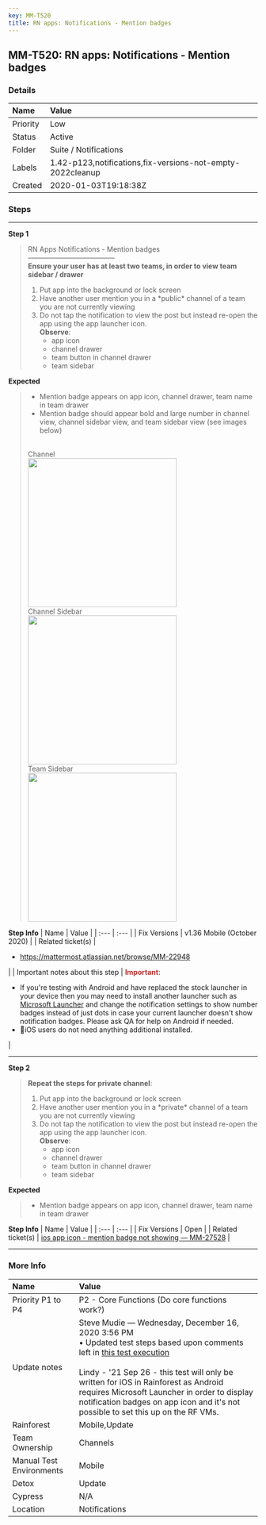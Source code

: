 ```yaml
---
key: MM-T520
title: RN apps: Notifications - Mention badges
---
```


## MM-T520: RN apps: Notifications - Mention badges

### Details

| Name     | Value                                                      |
| :------- | :--------------------------------------------------------- |
| Priority | Low                                                        |
| Status   | Active                                                     |
| Folder   | Suite / Notifications                                      |
| Labels   | 1.42-p123,notifications,fix-versions-not-empty-2022cleanup |
| Created  | 2020-01-03T19:18:38Z                                       |

### Steps

<hr/>

**Step 1**

> <article>RN Apps Notifications - Mention badges<br />–––––––––––––––––––––––––<br /><strong>Ensure your user has at least two teams, in order to view team sidebar / drawer</strong><ol><li>Put app into the background or lock screen</li><li>Have another user mention you in a *public* channel of a team you are not currently viewing</li><li>Do not tap the notification to view the post but instead re-open the app using the app launcher icon.<br /><strong>Observe</strong>:<ul><li>app icon</li><li>channel drawer</li><li>team button in channel drawer</li><li>team sidebar</li></ul></li></ol></article>

**Expected**

> <article><ul><li>Mention badge appears on app icon, channel drawer, team name in team drawer</li><li>Mention badge should appear bold and large number in channel view, channel sidebar view, and team sidebar view (see images below)</li></ul><br />Channel<br /><img src="https://smartbear-tm4j-prod-us-west-2-attachment-rich-text.s3.us-west-2.amazonaws.com/embedded-f3277290f945470c4add5d21ef3dc7ca7b74388fc7152bfb6b99ae58c66a95a8-1600888581202-Screen+Shot+2020-09-23+at+12.15.37+PM.png" style="width:300px" class="fr-fil fr-dib" /><br />Channel Sidebar<br /><img src="https://smartbear-tm4j-prod-us-west-2-attachment-rich-text.s3.us-west-2.amazonaws.com/embedded-f3277290f945470c4add5d21ef3dc7ca7b74388fc7152bfb6b99ae58c66a95a8-1600888591934-Screen+Shot+2020-09-23+at+12.15.46+PM.png" style="width:300px" class="fr-fil fr-dib" /><br />Team Sidebar<br /><img src="https://smartbear-tm4j-prod-us-west-2-attachment-rich-text.s3.us-west-2.amazonaws.com/embedded-f3277290f945470c4add5d21ef3dc7ca7b74388fc7152bfb6b99ae58c66a95a8-1600888609598-Screen+Shot+2020-09-23+at+12.15.57+PM.png" style="width:300px" class="fr-fil fr-dib" /></article>

**Step Info**
| Name | Value |
| :--- | :--- |
| Fix Versions | v1.36 Mobile (October 2020) |
| Related ticket(s) | <ul><li><a href="https://mattermost.atlassian.net/browse/MM-22948">https://mattermost.atlassian.net/browse/MM-22948</a></li></ul> |
| Important notes about this step | <strong><span style="color:rgb(184, 49, 47)">Important</span></strong>:<ul><li>If you're testing with Android and have replaced the stock launcher in your device then you may need to install another launcher such as <a href="https://play.google.com/store/apps/details?id=com.microsoft.launcher&amp;hl=en_US">Microsoft Launcher</a> and change the notification settings to show number badges instead of just dots in case your current launcher doesn't show notification badges. Please ask QA for help on Android if needed.</li><li>iOS users do not need anything additional installed.</li></ul> |

<hr/>

**Step 2**

> <article><strong>Repeat the steps for private channel</strong>:<ol><li>Put app into the background or lock screen</li><li>Have another user mention you in a *private* channel of a team you are not currently viewing</li><li>Do not tap the notification to view the post but instead re-open the app using the app launcher icon.<br /><strong>Observe</strong>:<ul><li>app icon</li><li>channel drawer</li><li>team button in channel drawer</li><li>team sidebar</li></ul></li></ol></article>

**Expected**

> <article><ul><li>Mention badge appears on app icon, channel drawer, team name in team drawer</li></ul></article>

**Step Info**
| Name | Value |
| :--- | :--- |
| Fix Versions | Open |
| Related ticket(s) | <a href="https://mattermost.atlassian.net/browse/MM-27528">ios app icon - mention badge not showing — MM-27528</a> |

<hr/>

### More Info

| Name                     | Value                                                                                                                                                                                                                                                                                                                                                                                                                                                                                                                                                                   |
| :----------------------- | :---------------------------------------------------------------------------------------------------------------------------------------------------------------------------------------------------------------------------------------------------------------------------------------------------------------------------------------------------------------------------------------------------------------------------------------------------------------------------------------------------------------------------------------------------------------------- |
| Priority P1 to P4        | P2 - Core Functions (Do core functions work?)                                                                                                                                                                                                                                                                                                                                                                                                                                                                                                                           |
| Update notes             | Steve Mudie — Wednesday, December 16, 2020 3:56 PM<br />• Updated test steps based upon comments left in <a href="https://mattermost.atlassian.net/projects/MM?selectedItem=com.atlassian.plugins.atlassian-connect-plugin:com.kanoah.test-manager__main-project-page#!/testPlayer/testExecution/MM-E77996">this test execution</a><br /><br />Lindy - '21 Sep 26 - this test will only be written for iOS in Rainforest as Android requires Microsoft Launcher in order to display notification badges on app icon and it's not possible to set this up on the RF VMs. |
| Rainforest               | Mobile,Update                                                                                                                                                                                                                                                                                                                                                                                                                                                                                                                                                           |
| Team Ownership           | Channels                                                                                                                                                                                                                                                                                                                                                                                                                                                                                                                                                                |
| Manual Test Environments | Mobile                                                                                                                                                                                                                                                                                                                                                                                                                                                                                                                                                                  |
| Detox                    | Update                                                                                                                                                                                                                                                                                                                                                                                                                                                                                                                                                                  |
| Cypress                  | N/A                                                                                                                                                                                                                                                                                                                                                                                                                                                                                                                                                                     |
| Location                 | Notifications                                                                                                                                                                                                                                                                                                                                                                                                                                                                                                                                                           |
